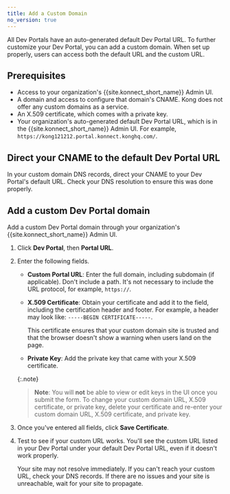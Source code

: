 ```yaml
---
title: Add a Custom Domain
no_version: true
---
```

<!-- vale off -->
All Dev Portals have an auto-generated default Dev Portal URL. To further customize your Dev Portal, you can add a custom domain. When set up properly, users can access both the default URL and the custom URL.

## Prerequisites

* Access to your organization's {{site.konnect_short_name}} Admin UI.
* A domain and access to configure that domain's CNAME. Kong does not offer any custom domains as a service.
* An X.509 certificate, which comes with a private key.
* Your organization's auto-generated default Dev Portal URL, which is in the {{site.konnect_short_name}} Admin UI. For example, `https://kong121212.portal.konnect.konghq.com/`.

## Direct your CNAME to the default Dev Portal URL

In your custom domain DNS records, direct your CNAME to your Dev Portal's default URL. Check your DNS resolution to ensure this was done properly.

## Add a custom Dev Portal domain

Add a custom Dev Portal domain through your organization's {{site.konnect_short_name}} Admin UI.

1. Click **Dev Portal**, then **Portal URL**.

1. Enter the following fields.

   * **Custom Portal URL**: Enter the full domain, including subdomain (if applicable). Don't include a path. It's not necessary to include the URL protocol, for example, `https://`.

   * **X.509 Certificate**: Obtain your certificate and add it to the field, including the certification header and footer. For example, a header may look like: `-----BEGIN CERTIFICATE-----`.

        This certificate ensures that your custom domain site is trusted and that the browser doesn't show a warning when users land on the page.

   * **Private Key**: Add the private key that came with your X.509 certificate.

   {:.note}
   > **Note**: You will **not** be able to view or edit keys in the UI once you submit the form. To change your custom domain URL, X.509 certificate, or private key, delete your certificate and re-enter your custom domain URL, X.509 certificate, and private key.

1. Once you've entered all fields, click **Save Certificate**.

1. Test to see if your custom URL works. You'll see the custom URL listed in your Dev Portal under your default Dev Portal URL, even if it doesn't work properly.

    Your site may not resolve immediately. If you can't reach your custom URL, check your DNS records. If there are no issues and your site is unreachable, wait for your site to propagate.
